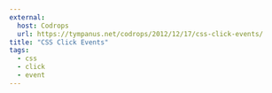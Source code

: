 ```yaml
---
external:
  host: Codrops
  url: https://tympanus.net/codrops/2012/12/17/css-click-events/
title: "CSS Click Events"
tags:
  - css
  - click
  - event
---
```


